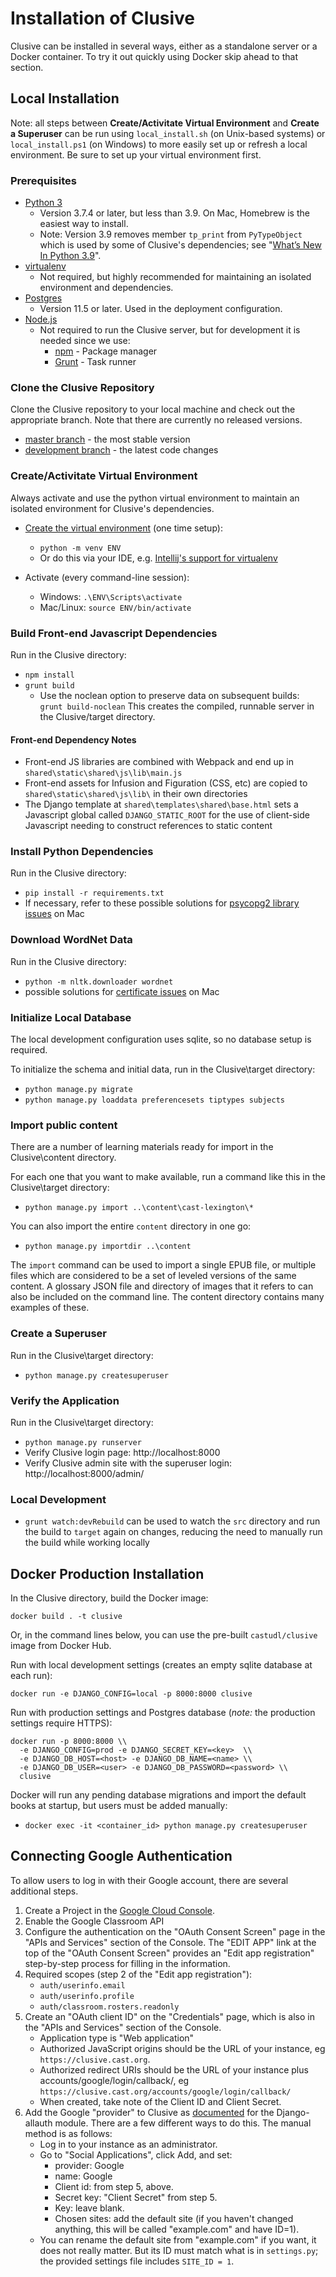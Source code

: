 # Installation of Clusive

Clusive can be installed in several ways, either as a standalone server
or a Docker container. 
To try it out quickly using Docker skip ahead to that section.

## Local Installation

Note: all steps between **Create/Activitate Virtual Environment** and **Create a Superuser** can be run using `local_install.sh` (on Unix-based systems) or `local_install.ps1` (on Windows) to more easily set up or refresh a local environment. Be sure to set up your virtual environment first.

### Prerequisites

* [Python 3](https://www.python.org/downloads/)
  * Version 3.7.4 or later, but less than 3.9. On Mac, Homebrew is the easiest way to install.
  * Note: Version 3.9 removes member `tp_print` from `PyTypeObject` which is
    used by some of Clusive's dependencies; see "[What’s New In Python 3.9](https://docs.python.org/3.9/whatsnew/3.9.html#id3)".
* [virtualenv](https://virtualenv.pypa.io/en/latest/) 
  * Not required, but highly recommended for maintaining an isolated environment and dependencies.
* [Postgres](https://www.postgresql.org/) 
  * Version 11.5 or later. Used in the deployment configuration.
* [Node.js](https://nodejs.org/)
  * Not required to run the Clusive server, but for development it is needed 
    since we use:
    * [npm](https://www.npmjs.com/get-npm) - Package manager
    * [Grunt](https://gruntjs.com/) - Task runner

  
### Clone the Clusive Repository

Clone the Clusive repository to your local machine and check out the appropriate branch. Note that there are currently no released versions.
* [master branch](https://github.com/cast-org/clusive/) - the most stable version
* [development branch](https://github.com/cast-org/clusive/tree/development) - the latest code changes
 

### Create/Activitate Virtual Environment
Always activate and use the python virtual environment to maintain an 
isolated environment for Clusive's dependencies.

* [Create the virtual environment](https://docs.python.org/3/library/venv.html)
  (one time setup): 
  - `python -m venv ENV` 
  - Or do this via your IDE, e.g. [Intellij's support for virtualenv](https://www.jetbrains.com/help/idea/creating-virtual-environment.html)

* Activate (every command-line session):
  - Windows: `.\ENV\Scripts\activate`
  - Mac/Linux: `source ENV/bin/activate`


### Build Front-end Javascript Dependencies

Run in the Clusive directory:
* `npm install`
* `grunt build`
  - Use the noclean option to preserve data on subsequent builds: \
  `grunt build-noclean`
This creates the compiled, runnable server in the Clusive/target directory.

#### Front-end Dependency Notes

* Front-end JS libraries are combined with Webpack and end up in `shared\static\shared\js\lib\main.js`
* Front-end assets for Infusion and Figuration (CSS, etc) are copied to `shared\static\shared\js\lib\` in their own directories
* The Django template at `shared\templates\shared\base.html` sets a Javascript global called `DJANGO_STATIC_ROOT` for the use of client-side Javascript needing to construct references to static content

### Install Python Dependencies

Run in the Clusive directory:
* `pip install -r requirements.txt`
* If necessary, refer to these possible solutions for [psycopg2 library issues](https://stackoverflow.com/questions/26288042/error-installing-psycopg2-library-not-found-for-lssl) on Mac

### Download WordNet Data

Run in the Clusive directory:
* `python -m nltk.downloader wordnet`
* possible solutions for [certificate issues](https://stackoverflow.com/questions/38916452/nltk-download-ssl-certificate-verify-failed) on Mac

### Initialize Local Database

The local development configuration uses sqlite, so no database setup is required.

To initialize the schema and initial data, run in the Clusive\target directory:
* `python manage.py migrate`
* `python manage.py loaddata preferencesets tiptypes subjects` 

### Import public content
There are a number of learning materials ready for import in the Clusive\content directory.

For each one that you want to make available, run a command like this in 
the Clusive\target directory:
* `python manage.py import ..\content\cast-lexington\*`

You can also import the entire `content` directory in one go:
* `python manage.py importdir ..\content`

The `import` command can be used to import a single EPUB file, 
or multiple files which are considered to be a set of leveled versions 
of the same content. A glossary JSON file and directory of images that
it refers to can also be included on the command line.
The content directory contains many examples of these.  

### Create a Superuser

Run in the Clusive\target directory:
* `python manage.py createsuperuser`

### Verify the Application

Run in the Clusive\target directory:
* `python manage.py runserver`
* Verify Clusive login page: http://localhost:8000
* Verify Clusive admin site with the superuser login: http://localhost:8000/admin/

### Local Development

* `grunt watch:devRebuild` can be used to watch the `src` directory and run the build to `target` again on changes, reducing the need to manually run the build while working locally

## Docker Production Installation

In the Clusive directory, build the Docker image:

`docker build . -t clusive`

Or, in the command lines below, you can use the pre-built `castudl/clusive` image from Docker Hub.

Run with local development settings (creates an empty sqlite database at each run):

`docker run -e DJANGO_CONFIG=local -p 8000:8000 clusive`

Run with production settings and Postgres database 
(_note:_ the production settings require HTTPS):

```
docker run -p 8000:8000 \\
  -e DJANGO_CONFIG=prod -e DJANGO_SECRET_KEY=<key>  \\
  -e DJANGO_DB_HOST=<host> -e DJANGO_DB_NAME=<name> \\
  -e DJANGO_DB_USER=<user> -e DJANGO_DB_PASSWORD=<password> \\
  clusive
```
Docker will run any pending database migrations and import the default books at startup, but users must be added manually:

* `docker exec -it <container_id> python manage.py createsuperuser`

## Connecting Google Authentication

To allow users to log in with their Google account, 
there are several additional steps.

1. Create a Project in the [Google Cloud Console](https://console.cloud.google.com).
2. Enable the Google Classroom API
3. Configure the authentication on the "OAuth Consent Screen" page in the 
     "APIs and Services" section of the Console.  The "EDIT APP" link at the top
     of the "OAuth Consent Screen" provides an "Edit app registration"
     step-by-step process for filling in the information.
4. Required scopes (step 2 of the "Edit app registration"):
     * `auth/userinfo.email`
     * `auth/userinfo.profile`
     * `auth/classroom.rosters.readonly`
5. Create an "OAuth client ID" on the "Credentials" page, which is also in the
     "APIs and Services" section of the Console.
     * Application type is "Web application"
     * Authorized JavaScript origins should be the URL of your instance, eg `https://clusive.cast.org`.
     * Authorized redirect URIs should be the URL of your instance plus accounts/google/login/callback/,
       eg `https://clusive.cast.org/accounts/google/login/callback/`
     * When created, take note of the Client ID and Client Secret.
6. Add the Google "provider" to Clusive as [documented](https://django-allauth.readthedocs.io/en/latest/providers.html#django-configuration) for the Django-allauth module. There are a few different ways to do this. The manual method is as follows:
    * Log in to your instance as an administrator.
    * Go to "Social Applications", click Add, and set:
      * provider: Google
      * name: Google
      * Client id: from step 5, above.
      * Secret key: "Client Secret" from step 5.
      * Key: leave blank.
      * Chosen sites: add the default site (if you haven't changed anything, this will be called "example.com" and have ID=1).
    * You can rename the default site from "example.com" if you want, it does not really matter. 
      But its ID must match what is in `settings.py`; the provided settings file includes `SITE_ID = 1`.
  

